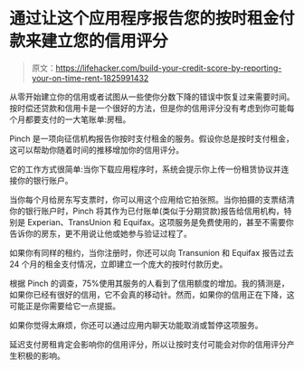 # 通过让这个应用程序报告您的按时租金付款来建立您的信用评分

> 原文：<https://lifehacker.com/build-your-credit-score-by-reporting-your-on-time-rent-1825991432>

从零开始建立你的信用或者试图从一些使你分数下降的错误中恢复过来需要时间。按时偿还贷款和信用卡是一个很好的方法，但是你的信用评分没有考虑到你可能每个月都要支付的一大笔账单:房租。



Pinch 是一项向征信机构报告你按时支付租金的服务。假设你总是按时支付租金，这可以帮助你随着时间的推移增加你的信用评分。

它的工作方式很简单:当你下载应用程序时，系统会提示你上传一份租赁协议并连接你的银行账户。

当你每个月给房东写支票时，你可以用这个应用给它拍张照。当你拍摄的支票结清你的银行账户时，Pinch 将其作为已付账单(类似于分期贷款)报告给信用机构，特别是 Experian、TransUnion 和 Equifax。这项服务是免费使用的，甚至不需要你告诉你的房东，更不用说让他或她参与验证过程了。

如果你有同样的租约，当你注册时，你还可以向 Transunion 和 Equifax 报告过去 24 个月的租金支付情况，立即建立一个庞大的按时付款历史。

根据 Pinch 的调查，75%使用其服务的人看到了信用额度的增加。我的猜测是，如果你已经有很好的信用，它不会真的移动针。然而，如果你的信用正在下降，这可能正是你需要给它一点提振。

如果你觉得太麻烦，你还可以通过应用内聊天功能取消或暂停这项服务。

延迟支付房租肯定会影响你的信用评分，所以让按时支付可能会对你的信用评分产生积极的影响。